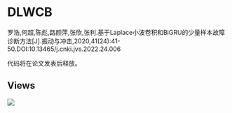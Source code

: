 # DLWCB

罗浩,何超,陈彪,路颜萍,张欣,张利.基于Laplace小波卷积和BiGRU的少量样本故障诊断方法[J].振动与冲击,2020,41(24):41-50.DOI:10.13465/j.cnki.jvs.2022.24.006

代码将在论文发表后释放。

## Views
![](http://profile-counter.glitch.me/liguge/count.svg)
